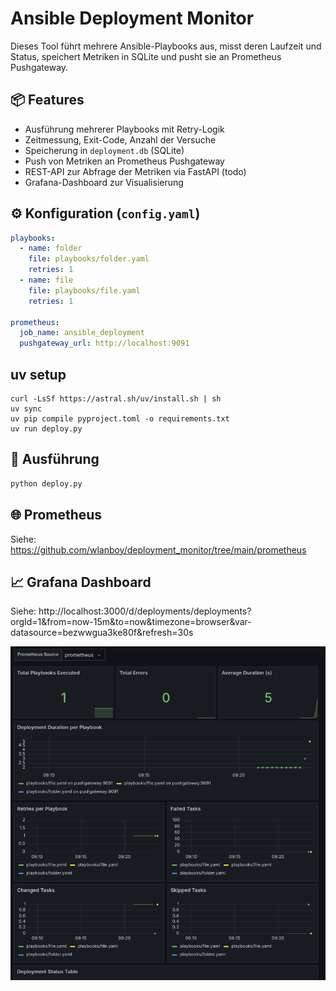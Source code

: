 # Ansible Deployment Monitor

Dieses Tool führt mehrere Ansible-Playbooks aus, misst deren Laufzeit und Status, speichert Metriken in SQLite und pusht sie an Prometheus Pushgateway.

## 📦 Features

- Ausführung mehrerer Playbooks mit Retry-Logik
- Zeitmessung, Exit-Code, Anzahl der Versuche
- Speicherung in `deployment.db` (SQLite)
- Push von Metriken an Prometheus Pushgateway
- REST-API zur Abfrage der Metriken via FastAPI (todo)
- Grafana-Dashboard zur Visualisierung

## ⚙️ Konfiguration (`config.yaml`)

```yaml
playbooks:
  - name: folder
    file: playbooks/folder.yaml
    retries: 1
  - name: file
    file: playbooks/file.yaml
    retries: 1

prometheus:
  job_name: ansible_deployment
  pushgateway_url: http://localhost:9091
```

## uv setup
```
curl -LsSf https://astral.sh/uv/install.sh | sh
uv sync
uv pip compile pyproject.toml -o requirements.txt
uv run deploy.py
```

## 🚀 Ausführung
```bash
python deploy.py
```

## 🌐 Prometheus
Siehe: https://github.com/wlanboy/deployment_monitor/tree/main/prometheus

## 📈 Grafana Dashboard
Siehe: http://localhost:3000/d/deployments/deployments?orgId=1&from=now-15m&to=now&timezone=browser&var-datasource=bezwwgua3ke80f&refresh=30s

![Grafana Dashboard](dashboards/dashboard.png)
